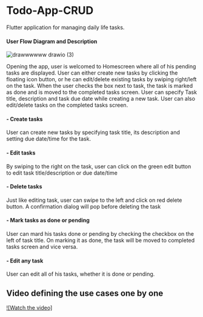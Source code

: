 # Todo-App-CRUD

Flutter application for managing daily life tasks.

#### User Flow Diagram and Description ####
![drawwwwww drawio (3)](https://user-images.githubusercontent.com/108008682/185385214-a223afb4-f212-4982-979f-7e30150becd8.png)

Opening the app, user is welcomed to Homescreen where all of his pending tasks are displayed. User can either create new tasks by clicking the floating icon button, or he can edit/delete existing tasks by swiping right/left on the task. When the user checks the box next to task, the task is marked as done and is moved to the completed tasks screen. User can specify Task title, description and task due date while creating a new task. User can also edit/delete tasks on the completed tasks screen.


#### - Create tasks ####
User can create new tasks by specifying task title, its description and setting due date/time for the task.
#### - Edit tasks ####
By swiping to the right on the task, user can click on the green edit button to edit task title/description or due date/time
#### - Delete tasks ####
Just like editing task, user can swipe to the left and click on red delete button. A confirmation dialog will pop before deleting the task
#### - Mark tasks as done or pending ####
User can mard his tasks done or pending by checking the checkbox on the left of task title. On marking it as done, the task will be moved to completed tasks screen and vice versa.
#### - Edit any task ####
User can edit all of his tasks, whether it is done or pending. 


## Video defining the use cases one by one

[![Watch the video]](https://youtu.be/7OIsRlqQKjo)
